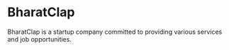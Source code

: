 # BharatClap
 BharatClap is a startup company committed to providing various services and job opportunities.
